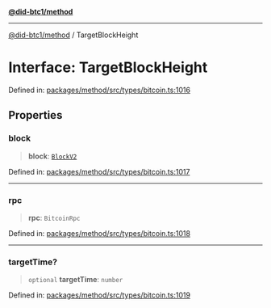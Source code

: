 [**@did-btc1/method**](../README.md)

***

[@did-btc1/method](../globals.md) / TargetBlockHeight

# Interface: TargetBlockHeight

Defined in: [packages/method/src/types/bitcoin.ts:1016](https://github.com/dcdpr/did-btc1-js/blob/751aedd75738c26882a2149e644ae32b9e424707/packages/method/src/types/bitcoin.ts#L1016)

## Properties

### block

> **block**: [`BlockV2`](BlockV2.md)

Defined in: [packages/method/src/types/bitcoin.ts:1017](https://github.com/dcdpr/did-btc1-js/blob/751aedd75738c26882a2149e644ae32b9e424707/packages/method/src/types/bitcoin.ts#L1017)

***

### rpc

> **rpc**: `BitcoinRpc`

Defined in: [packages/method/src/types/bitcoin.ts:1018](https://github.com/dcdpr/did-btc1-js/blob/751aedd75738c26882a2149e644ae32b9e424707/packages/method/src/types/bitcoin.ts#L1018)

***

### targetTime?

> `optional` **targetTime**: `number`

Defined in: [packages/method/src/types/bitcoin.ts:1019](https://github.com/dcdpr/did-btc1-js/blob/751aedd75738c26882a2149e644ae32b9e424707/packages/method/src/types/bitcoin.ts#L1019)
